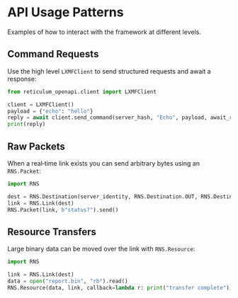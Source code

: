# API Usage Patterns

Examples of how to interact with the framework at different levels.

## Command Requests

Use the high level `LXMFClient` to send structured requests and await a
response:

```python
from reticulum_openapi.client import LXMFClient

client = LXMFClient()
payload = {"echo": "hello"}
reply = await client.send_command(server_hash, "Echo", payload, await_response=True)
print(reply)
```

## Raw Packets

When a real‑time link exists you can send arbitrary bytes using an
`RNS.Packet`:

```python
import RNS

dest = RNS.Destination(server_identity, RNS.Destination.OUT, RNS.Destination.SINGLE, "openapi", "link")
link = RNS.Link(dest)
RNS.Packet(link, b"status?").send()
```

## Resource Transfers

Large binary data can be moved over the link with `RNS.Resource`:

```python
import RNS

link = RNS.Link(dest)
data = open("report.bin", "rb").read()
RNS.Resource(data, link, callback=lambda r: print("transfer complete"))
```

